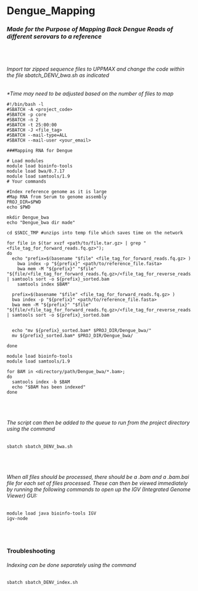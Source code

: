 # **Dengue_Mapping**
### _Made for the Purpose of Mapping Back Dengue Reads of different serovars to a reference_

<br/>
<br/>

###### Import tar zipped sequence files to *UPPMAX* and change the code within the file sbatch_DENV_bwa.sh as indicated
_*Time may need to be adjusted based on the number of files to map_

```
#!/bin/bash -l
#SBATCH -A <project_code>
#SBATCH -p core
#SBATCH -n 2
#SBATCH -t 25:00:00
#SBATCH -J <file_tag>
#SBATCH --mail-type=ALL
#SBATCH --mail-user <your_email>

###Mapping RNA for Dengue

# Load modules
module load bioinfo-tools
module load bwa/0.7.17
module load samtools/1.9
# Your commands

#Index reference genome as it is large
#Map RNA from Serum to genome assembly
PROJ_DIR=$PWD
echo $PWD

mkdir Dengue_bwa
echo "Dengue_bwa dir made"

cd $SNIC_TMP #unzips into temp file which saves time on the network

for file in $(tar xvzf <path/to/file.tar.gz> | grep "<file_tag_for_forward_reads.fq.gz>");
do
  echo "prefix=$(basename "$file" <file_tag_for_forward_reads.fq.gz> )
    bwa index -p "${prefix}" <path/to/reference_file.fasta>
    bwa mem -M "${prefix}" "$file" "${file/<file_tag_for_forward_reads.fq.gz>/<file_tag_for_reverse_reads.fq.gz>}" | samtools sort -o ${prefix}_sorted.bam
    samtools index $BAM"

  prefix=$(basename "$file" <file_tag_for_forward_reads.fq.gz> )
  bwa index -p "${prefix}" <path/to/reference_file.fasta>
  bwa mem -M "${prefix}" "$file" "${file/<file_tag_for_forward_reads.fq.gz>/<file_tag_for_reverse_reads.fq.gz>}" | samtools sort -o ${prefix}_sorted.bam


  echo "mv ${prefix}_sorted.bam* $PROJ_DIR/Dengue_bwa/"
  mv ${prefix}_sorted.bam* $PROJ_DIR/Dengue_bwa/

done

module load bioinfo-tools
module load samtools/1.9

for BAM in <directory/path/Dengue_bwa/*.bam>;
do
  samtools index -b $BAM
  echo "$BAM has been indexed"
done
```
<br/>
<br/>

###### The script can then be added to the queue to run from the project directory using the command
```
sbatch sbatch_DENV_bwa.sh
```
<br/>
<br/>

###### When all files should be processed, there should be a .bam and a .bam.bai file for each set of files processed. These can then be viewed immediately by running the following commands to open up the IGV (Integrated Genome Viewer) GUI:
```
module load java bioinfo-tools IGV
igv-node
```

<br/>
<br/>


### Troubleshooting
###### Indexing can be done separately using the command
```
sbatch sbatch_DENV_index.sh
```
